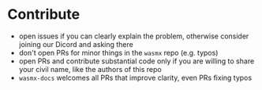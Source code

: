 # Contribute

- open issues if you can clearly explain the problem, otherwise consider joining our Dicord and asking there
- don't open PRs for minor things in the `wasmx` repo (e.g. typos)
- open PRs and contribute substantial code only if you are willing to share your civil name, like the authors of this repo
- `wasmx-docs` welcomes all PRs that improve clarity, even PRs fixing typos

